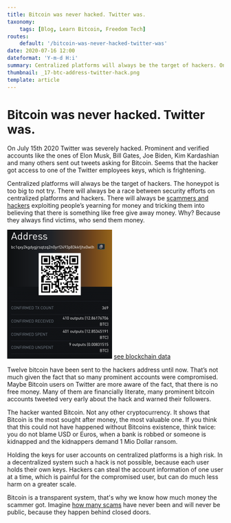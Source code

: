 ```yaml
---
title: Bitcoin was never hacked. Twitter was.
taxonomy:
    tags: [Blog, Learn Bitcoin, Freedom Tech]
routes:
    default: '/bitcoin-was-never-hacked-twitter-was'
date: 2020-07-16 12:00
dateformat: 'Y-m-d H:i'
summary: Centralized platforms will always be the target of hackers. On July 15th 2020 Twitter was severely hacked. 
thumbnail: _17-btc-address-twitter-hack.png
template: article
---
```


# Bitcoin was never hacked. Twitter was.

On July 15th 2020 Twitter was severely hacked. Prominent and verified accounts like the ones of Elon Musk, Bill Gates, Joe Biden, Kim Kardashian and many others sent out tweets asking for Bitcoin.
Seems that the hacker got access to one of the Twitter employees keys, which is frightening.

Centralized platforms will always be the target of hackers. The honeypot is too big to not try. There will always be a race between security efforts on centralized platforms and hackers. There will always be <a href="https://anitaposch.com/what-is-a-ponzi-scheme/">scammers and hackers</a> exploiting people’s yearning for money and tricking them into believing that there is something like free give away money. Why? Because they always find victims, who send them money.

![Bitcoin address with funds](_17-btc-address-twitter-hack.png)
  <a href="https://blockstream.info/address/bc1qxy2kgdygjrsqtzq2n0yrf2493p83kkfjhx0wlh" rel="noopener noreferrer" target="_blank">see blockchain data</a>

Twelve bitcoin have been sent to the hackers address until now. That’s not much given the fact that so many prominent accounts were compromised. Maybe Bitcoin users on Twitter are more aware of the fact, that there is no free money. Many of them are financially literate, many prominent bitcoin accounts tweeted very early about the hack and warned their followers.

The hacker wanted Bitcoin. Not any other cryptocurrency. It shows that Bitcoin is the most sought after money, the most valuable one. If you think that this could not have happened without Bitcoins existence, think twice: you do not blame USD or Euros, when a bank is robbed or someone is kidnapped and the kidnappers demand 1 Mio Dollar ransom. 

Holding the keys for user accounts on centralized platforms is a high risk. In a decentralized system such a hack is not possible, because each user holds their own keys. Hackers can steal the account information of one user at a time, which is painful for the compromised user, but can do much less harm on a greater scale.

Bitcoin is a transparent system, that's why we know how much money the scammer got. Imagine <a href="https://anitaposch.com/what-is-a-ponzi-scheme/">how many scams</a> have never been and will never be public, because they happen behind closed doors. 
